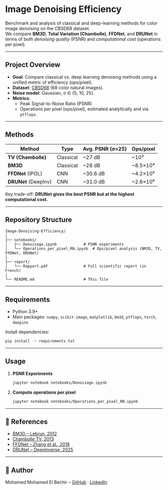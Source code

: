 # Image Denoising Efficiency

Benchmark and analysis of classical and deep-learning methods for color image denoising on the CBSD68 dataset.  
We compare **BM3D**, **Total Variation (Chambolle)**, **FFDNet**, and **DRUNet** in terms of both *denoising quality* (PSNR) and *computational cost* (operations per pixel).

---

## Project Overview
- **Goal**: Compare classical vs. deep learning denoising methods using a unified metric of efficiency (ops/pixel).
- **Dataset**: [CBSD68]([https://github.com/clausmichele/CBSD68](https://github.com/clausmichele/CBSD68-dataset/archive/refs/heads/master.zip)) (68 color natural images).
- **Noise model**: Gaussian, σ ∈ {5, 10, 25}.
- **Metrics**:
  - Peak Signal-to-Noise Ratio (PSNR)
  - Operations per pixel (ops/pixel), estimated analytically and via `ptflops`.

---

## Methods
| Method | Type | Avg. PSNR (σ=25) | Ops/pixel |
|--------|------|------------------|-----------|
| **TV (Chambolle)** | Classical | ~27 dB | ~10³ |
| **BM3D** | Classical | ~28 dB | ~8.5×10⁴ |
| **FFDNet** (IPOL) | CNN | ~30.6 dB | ~4.2×10⁵ |
| **DRUNet** (DeepInv) | CNN | ~31.0 dB | ~2.6×10⁶ |

Key trade-off: **DRUNet gives the best PSNR but at the highest computational cost.**

---

## Repository Structure
```
Image-Denoising-Efficiency/
│
├── notebooks/
│   ├── Denoisage.ipynb            # PSNR experiments
│   └── Operations_per_pixel_RN.ipynb  # Ops/pixel analysis (BM3D, TV, FFDNet, DRUNet)
│
├── report/
│   └── Rapport.pdf                # Full scientific report (in French)
│
└── README.md                      # This file
```

---

## Requirements
- Python 3.9+
- Main packages: `numpy`, `scikit-image`, `matplotlib`, `bm3d`, `ptflops`, `torch`, `deepinv`

Install dependencies:
```bash
pip install -r requirements.txt
```

---

## Usage
1. **PSNR Experiments**
   ```bash
   jupyter notebook notebooks/Denoisage.ipynb
   ```
2. **Compute operations per pixel**
   ```bash
   jupyter notebook notebooks/Operations_per_pixel_RN.ipynb
   ```

---

## 📜 References
- [BM3D – Lebrun, 2012](https://doi.org/10.5201/ipol.2012.l-bm3d)  
- [Chambolle TV, 2013](https://doi.org/10.5201/ipol.2013.61)  
- [FFDNet – Zhang et al., 2018](https://arxiv.org/abs/1710.04026)  
- [DRUNet – DeepInverse, 2025](https://arxiv.org/abs/2505.20160)

---

## 👤 Author
Mohamed Mohamed El Bechir – [GitHub](https://github.com/medelbechir) · [LinkedIn](https://www.linkedin.com/in/mohamed-el-bechir-6958a5242/)
